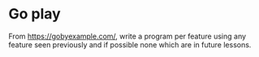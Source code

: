 # Go play

From https://gobyexample.com/, write a program per feature using any feature
seen previously and if possible none which are in future lessons.

